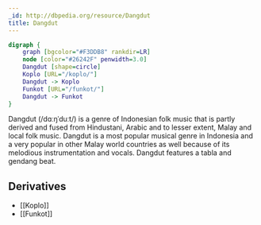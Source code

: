 ```yaml
---
_id: http://dbpedia.org/resource/Dangdut
title: Dangdut
---
```


```dot
digraph {
	graph [bgcolor="#F3DDB8" rankdir=LR]
	node [color="#26242F" penwidth=3.0]
	Dangdut [shape=circle]
	Koplo [URL="/koplo/"]
	Dangdut -> Koplo
	Funkot [URL="/funkot/"]
	Dangdut -> Funkot
}
```

Dangdut (/dɑːŋˈduːt/) is a genre of Indonesian folk music that is partly derived and fused from Hindustani, Arabic and to lesser extent, Malay and local folk music. Dangdut is a most popular musical genre in Indonesia and a very popular in other Malay world countries as well because of its melodious instrumentation and vocals. Dangdut features a tabla and gendang beat.

## Derivatives
- [[Koplo]]
- [[Funkot]]
